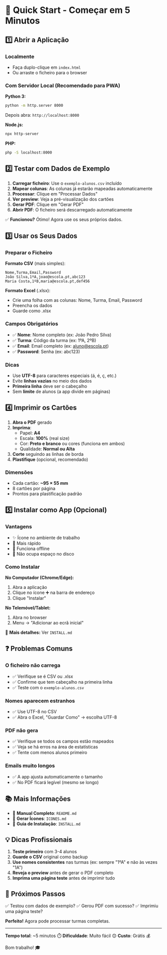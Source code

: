 # 🚀 Quick Start - Começar em 5 Minutos

## 1️⃣ Abrir a Aplicação

### Localmente
- Faça duplo-clique em `index.html`
- Ou arraste o ficheiro para o browser

### Com Servidor Local (Recomendado para PWA)

**Python 3:**
```bash
python -m http.server 8000
```
Depois abra: `http://localhost:8000`

**Node.js:**
```bash
npx http-server
```

**PHP:**
```bash
php -S localhost:8000
```

## 2️⃣ Testar com Dados de Exemplo

1. **Carregar ficheiro**: Use o `exemplo-alunos.csv` incluído
2. **Mapear colunas**: As colunas já estarão mapeadas automaticamente
3. **Processar**: Clique em "Processar Dados"
4. **Ver preview**: Veja a pré-visualização dos cartões
5. **Gerar PDF**: Clique em "Gerar PDF"
6. **Abrir PDF**: O ficheiro será descarregado automaticamente

✅ **Funcionou?** Ótimo! Agora use os seus próprios dados.

## 3️⃣ Usar os Seus Dados

### Preparar o Ficheiro

**Formato CSV** (mais simples):
```csv
Nome,Turma,Email,Password
João Silva,1ºA,joao@escola.pt,abc123
Maria Costa,1ºB,maria@escola.pt,def456
```

**Formato Excel** (.xlsx):
- Crie uma folha com as colunas: Nome, Turma, Email, Password
- Preencha os dados
- Guarde como .xlsx

### Campos Obrigatórios
- ✅ **Nome**: Nome completo (ex: João Pedro Silva)
- ✅ **Turma**: Código da turma (ex: 1ºA, 2ºB)
- ✅ **Email**: Email completo (ex: aluno@escola.pt)
- ✅ **Password**: Senha (ex: abc123)

### Dicas
- Use **UTF-8** para caracteres especiais (á, é, ç, etc.)
- Evite **linhas vazias** no meio dos dados
- **Primeira linha** deve ser o cabeçalho
- Sem **limite** de alunos (a app divide em páginas)

## 4️⃣ Imprimir os Cartões

1. **Abra o PDF** gerado
2. **Imprima**:
   - Papel: **A4**
   - Escala: **100%** (real size)
   - Cor: **Preto e branco** ou cores (funciona em ambos)
   - Qualidade: **Normal ou Alta**
3. **Corte** seguindo as linhas de borda
4. **Plastifique** (opcional, recomendado)

### Dimensões
- Cada cartão: **~95 × 55 mm**
- 8 cartões por página
- Prontos para plastificação padrão

## 5️⃣ Instalar como App (Opcional)

### Vantagens
- ✨ Ícone no ambiente de trabalho
- 🚀 Mais rápido
- 📱 Funciona offline
- 💾 Não ocupa espaço no disco

### Como Instalar

**No Computador (Chrome/Edge):**
1. Abra a aplicação
2. Clique no ícone ➕ na barra de endereço
3. Clique "Instalar"

**No Telemóvel/Tablet:**
1. Abra no browser
2. Menu → "Adicionar ao ecrã inicial"

📖 **Mais detalhes:** Ver `INSTALL.md`

## ❓ Problemas Comuns

### O ficheiro não carrega
- ✅ Verifique se é CSV ou .xlsx
- ✅ Confirme que tem cabeçalho na primeira linha
- ✅ Teste com o `exemplo-alunos.csv`

### Nomes aparecem estranhos
- ✅ Use UTF-8 no CSV
- ✅ Abra o Excel, "Guardar Como" → escolha UTF-8

### PDF não gera
- ✅ Verifique se todos os campos estão mapeados
- ✅ Veja se há erros na área de estatísticas
- ✅ Tente com menos alunos primeiro

### Emails muito longos
- ✅ A app ajusta automaticamente o tamanho
- ✅ No PDF ficará legível (mesmo se longo)

## 📚 Mais Informações

- 📖 **Manual Completo**: `README.md`
- 🎨 **Gerar Ícones**: `ICONES.md`
- 📱 **Guia de Instalação**: `INSTALL.md`

## 💡 Dicas Profissionais

1. **Teste primeiro** com 3-4 alunos
2. **Guarde o CSV** original como backup
3. **Use nomes consistentes** nas turmas (ex: sempre "1ºA" e não às vezes "1A")
4. **Reveja o preview** antes de gerar o PDF completo
5. **Imprima uma página teste** antes de imprimir tudo

## 🎯 Próximos Passos

✅ Testou com dados de exemplo?
✅ Gerou PDF com sucesso?
✅ Imprimiu uma página teste?

**Perfeito!** Agora pode processar turmas completas.

---

**Tempo total**: ~5 minutos ⏱️
**Dificuldade**: Muito fácil 😊
**Custo**: Grátis 💰

Bom trabalho! 🎓

